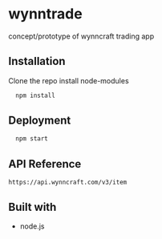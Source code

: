 # wynntrade
concept/prototype of wynncraft trading app

## Installation

Clone the repo
install node-modules

```sh
  npm install
```
    
## Deployment


```sh
  npm start
```


## API Reference


```http
https://api.wynncraft.com/v3/item
```

## Built with

- node.js

